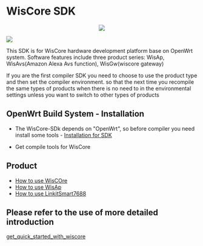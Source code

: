 # WisCore SDK
<div align=center><img src="https://github.com/RAKWireless/WisCore/raw/master/img/inf_reg_wiscore.png"/></div>

![](https://github.com/RAKWireless/WisCore/raw/master/img/inf_reg_pic1.png)

This SDK is for WisCore hardware development platform base on OpenWrt system. Software features include three product series: WisAp, WisAvs(Amazon Alexa Avs function), WisGw(wiscore gateway)

If you are the first compiler SDK you need to choose to use the product type and then set the compiler environment. so that the next time you recompile the same types of products when there is no need to in the environmental settings unless you want to switch to other types of products

## OpenWrt Build System - Installation

* The WisCore-SDk depends on "OpenWrt", so before compiler you need install some tools - [Installation for SDK](https://wiki.openwrt.org/doc/howto/buildroot.exigence)

* Get compile tools for WisCore

## Product

* [How to use WisCOre](https://github.com/RAKWireless/wiscore/wiki/WisCore)
* [How to use WisAp](https://github.com/RAKWireless/wiscore/wiki/WisAp)
* [How to use LinkitSmart7688](https://github.com/RAKWireless/QuickStart-Alexa-In-LinkitSmart7688/blob/master/Quickstart.md)

## Please refer to the use of more detailed introduction
[get_quick_started_with_wiscore](https://github.com/RAKWireless/WisCore)
